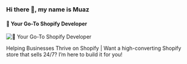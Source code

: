 ### Hi there 👋, my name is Muaz
#### 🛒 Your Go-To Shopify Developer
![🛒 Your Go-To Shopify Developer](https://scontent.frjh5-1.fna.fbcdn.net/v/t39.30808-6/524327340_2498694803822495_4611970988115979201_n.png?stp=dst-png_s960x960&_nc_cat=104&ccb=1-7&_nc_sid=cc71e4&_nc_eui2=AeHxjiWb48q_fl3YuIDqkrr1jDG3p9t-YTqMMben235hOgISXXocZv-_GrHFsev0WqdzF36ivBVCZfhFGn2TKBAm&_nc_ohc=9jSjR_-UvCIQ7kNvwGrGNFu&_nc_oc=AdkLMy3Oa_KXTKyMYs-pIgLtRCyuRiegXB-a5pgyK6B3qaYC6ZIhVTauhADBDA9_gfc&_nc_zt=23&_nc_ht=scontent.frjh5-1.fna&_nc_gid=ZN82N4pEMldawcSBZfm--Q&oh=00_AfXqybiHZTIeaxq3Y3HMxFcqscN02lQt7p320HzFtJzAXQ&oe=68A096AB)

Helping Businesses Thrive on Shopify | Want a high-converting Shopify store that sells 24/7? I’m here to build it for you!




